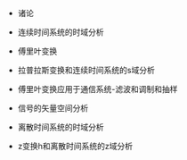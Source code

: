 * 诸论

* 连续时间系统的时域分析

* 傅里叶变换

* 拉普拉斯变换和连续时间系统的s域分析

* 傅里叶变换应用于通信系统-滤波和调制和抽样

* 信号的矢量空间分析

* 离散时间系统的时域分析

* z变换h和离散时间系统的z域分析